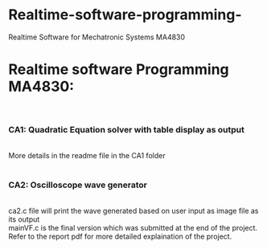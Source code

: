 # Realtime-software-programming-
Realtime Software for Mechatronic Systems MA4830
<h1> Realtime software Programming MA4830: </h1> <br>

<h3> CA1: Quadratic Equation solver with table display as output </h3><br>
More details in the readme file in the CA1 folder<br><br>

<h3> CA2: Oscilloscope wave generator</h3><br>
ca2.c file will print the wave generated based on user input as image file as its output <br>
mainVF.c is the final version which was submitted at the end of the project. Refer to the report pdf for more detailed explaination of the project.
